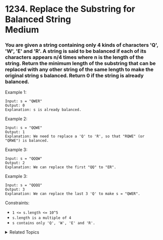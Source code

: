 # 1234. Replace the Substring for Balanced String<br> Medium

### You are given a string containing only 4 kinds of characters 'Q', 'W', 'E' and 'R'. A string is said to be balanced if each of its characters appears n/4 times where n is the length of the string. Return the minimum length of the substring that can be replaced with any other string of the same length to make the original string s balanced. Return 0 if the string is already balanced.

 

Example 1:
```
Input: s = "QWER"
Output: 0
Explanation: s is already balanced.
```
Example 2:
```
Input: s = "QQWE"
Output: 1
Explanation: We need to replace a 'Q' to 'R', so that "RQWE" (or "QRWE") is balanced.
 ```

Example 3:
```
Input: s = "QQQW"
Output: 2
Explanation: We can replace the first "QQ" to "ER". 
```

Example 3:
```
Input: s = "QQQQ"
Output: 3
Explanation: We can replace the last 3 'Q' to make s = "QWER".
```

Constraints:

* `1 <= s.length <= 10^5`
* `s.length is a multiple of 4`
* `s contains only 'Q', 'W', 'E' and 'R'.`

<details>

<summary> Related Topics </summary>

* `Two Pointers`
* `String` 

</details>